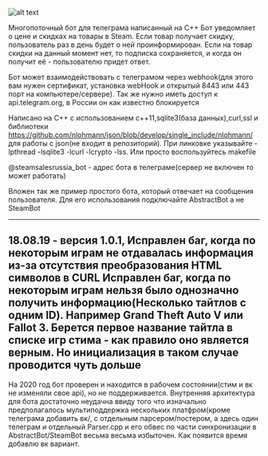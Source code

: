 ![alt text](https://i.ibb.co/H7D2D8B/photo-2019-08-18-00-46-53.jpg)

Многопоточный бот для телеграма написанный на C++
Бот уведомляет о цене и скидках на товары в Steam. Если товар получает скидку, пользователь раз в день будет о ней проинформирован. Если на товар скидки на данный момент нет, то подписка сохраняется, и когда он получит её - пользователю придет ответ.

Бот может взаимодействовать с телеграмом через webhook(для этого вам нужен сертификат, установка webHook и открытый 8443 или 443 порт на компьютере/сервере). Так же нужно иметь доступ к api.telegram.org, в России он как известно блокируется



Написано на C++  с использованием с++11,sqlite3(база данных),curl,ssl и библиотеки https://github.com/nlohmann/json/blob/develop/single_include/nlohmann/ для работы с json(не входит в репозиторий). При линковке указывайте -lpthread -lsqlite3 -lcurl -lcrypto -lss. Или просто воспользуйтесь makefile


@steamsalesrussia_bot - адрес бота в телеграме(сервер не включен то может работать)

Вложен так же пример простого бота, который отвечает на сообщения пользователя. Для его использования подключайте AbstractBot а не SteamBot

--------------------------
18.08.19 - версия 1.0.1, 
Исправлен баг, когда по некоторым играм не отдавалась информация из-за отсутствия преобразования HTML символов в CURL
Исправлен баг, когда по некоторым играм нельзя было однозначно получить информацию(Несколько тайтлов с одним ID). Например Grand Theft Auto V или Fallot 3. Берется первое название тайтла в списке игр стима - как правило оно является верным. Но инициализация в таком случае проводится чуть дольше
--------------------------
На 2020 год бот проверен и находится в рабочем состоянии(стим и вк не изменяли свое api), но не поддерживается. Внутренняя архитектура для бота достаточно неудачна ввиду того что изначально предполагалось мультиподдержка нескольких платфром(кроме телеграма добавить вк/, с отдельным парсером/постером, а здесь один телеграм и отдельный Parser.cpp и его обвес по части синхронизации в AbstractBot/SteamBot весьма весьма избыточен. Как появится время добавлю вк вариант.
